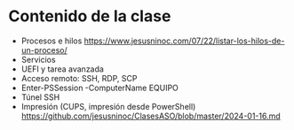 # Contenido de la clase

- Procesos e hilos https://www.jesusninoc.com/07/22/listar-los-hilos-de-un-proceso/
- Servicios
- UEFI y tarea avanzada
- Acceso remoto: SSH, RDP, SCP
- Enter-PSSession -ComputerName EQUIPO
- Túnel SSH
- Impresión (CUPS, impresión desde PowerShell) https://github.com/jesusninoc/ClasesASO/blob/master/2024-01-16.md
